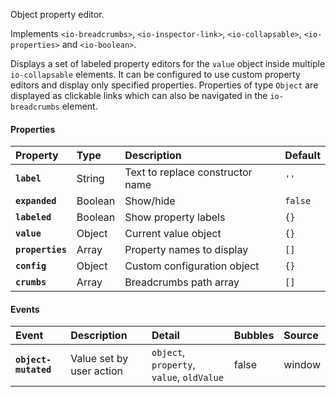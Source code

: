 Object property editor.

Implements `<io-breadcrumbs>`, `<io-inspector-link>`, `<io-collapsable>`, `<io-properties>` and `<io-boolean>`.

<io-element-demo element="io-inspector" properties='{"expanded": true, "label": "", "labeled": true, "value": {"number": 0.5, "string": "hello", "boolean": true, "null": null, "object": {"prop1": "1", "prop2": "2"}, "array": [1, 2, 3]}, "properties": ["number", "string", "boolean", "null", "object", "array"], "config": {"type:number": ["io-slider", {"step": 0.01}], "type:string": ["io-option", {"options": ["hello", "goodbye"]}], "object": ["io-properties"]}, "crumbs": []}'></io-element-demo>

Displays a set of labeled property editors for the `value` object inside multiple `io-collapsable` elements. It can be configured to use custom property editors and display only specified properties. Properties of type `Object` are displayed as clickable links which can also be navigated in the `io-breadcrumbs` element.

#### Properties ####

| Property | Type | Description | Default |
|:---------|:-----|:------------|:--------|
| **`label`**      | String   | Text to replace constructor name | `''` |
| **`expanded`**   | Boolean  | Show/hide                   | `false` |
| **`labeled`**    | Boolean  | Show property labels        | `{}` |
| **`value`**      | Object   | Current value object        | `{}` |
| **`properties`** | Array    | Property names to display   | `[]` |
| **`config`**     | Object   | Custom configuration object | `{}` |
| **`crumbs`**     | Array    | Breadcrumbs path array      | `[]` |

#### Events ####

| Event | Description | Detail | Bubbles | Source |
|:------|:------------|:-------|:--------|:-------|
| **`object-mutated`** | Value set by user action | `object`, `property`, `value`, `oldValue` | false | window |
